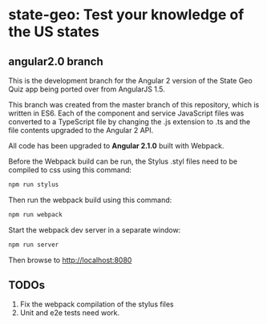 # state-geo: Test your knowledge of the US states #

## angular2.0 branch ##

This is the development branch for the Angular 2 version of the State Geo Quiz app being
ported over from AngularJS 1.5.

This branch was created from the master branch of this repository, which is written in ES6.
Each of the component and service JavaScript files was converted to a TypeScript file by changing the
.js extension to .ts and the file contents upgraded to the Angular 2 API.

All code has been upgraded to **Angular 2.1.0** built with Webpack.

Before the Webpack build can be run, the Stylus .styl files need to be compiled to css
using this command:
```bash
npm run stylus
```
Then run the webpack build using this command:
```bash
npm run webpack
```
Start the webpack dev server in a separate window:
```bash
npm run server
```
Then browse to [http://localhost:8080](http://localhost:8080)

## TODOs
1. Fix the webpack compilation of the stylus files
2. Unit and e2e tests need work.

